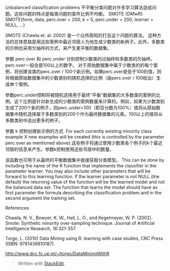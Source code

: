 
Unbalanced classification problems
不平衡分类问题对许多学习算法造成问题。这些问题的特点是每类问题的案件比例不均衡。
SMOTE {DMwR}
SMOTE(form, data, perc.over = 200, k = 5, perc.under = 200,
      learner = NULL, ...)

SMOTE (Chawla et. al. 2002) 是一个众所周知的打击这个问题的算法。 这种方法的总体思路是用这些案例中最近邻居人为地生成少数类的新例子。此外，多数类的示例也采用欠抽样的方式，来产生更平衡的数据集。

参数 perc.over 和 perc.under 分别控制少数类的过抽样和多数类的欠抽样。perc.over一般会是100以上的数字。 对于原始数据集中属于少数类的的每个案例，将创建该类的perc.over / 100个新示例。如果perc.over是低于100的值，则将根据原始数据集中的少数类别的随机选择的比例（由perc.over / 100给出）生成单个案例。

参数perc.under控制将被随机选择用于最终“平衡”数据集的大多数类的案例的比例。这个比例是针对新生成的少数类的案例数量来计算的。例如，如果为少数类别生成了200个新的例子，则perc.under=100（即百分数为100%）值将从原始数据集中随机选择属于多数类别的200个作为最终数据集的元素。100以上的值将从多数类别中选出更多的例子。

参数 k 控制创建新示例的方式. For each currently existing minority class example X new examples will be created (this is controlled by the parameter perc.over as mentioned above).这些例子将通过使用少数类各个例子的k个最近邻居的信息来产生。参数k控制使用这些邻居中的数量。

该函数也可用于从最终的平衡数据集中直接获取分类模型。 This can be done by including the name of the R function that implements the classifier in the parameter learner. You may also include other parameters that will be forward to this learning function. If the learner parameter is not NULL (the default) the returning value of the function will be the learned model and not the balanced data set. The function that learns the model should have as first parameter the formula describing the classification problem and in the second argument the training set.

References

Chawla, N. V., Bowyer, K. W., Hall, L. O., and Kegelmeyer, W. P. (2002). Smote: Synthetic minority over-sampling technique. Journal of Artificial Intelligence Research, 16:321-357.

Torgo, L. (2010) Data Mining using R: learning with case studies, CRC Press (ISBN: 9781439810187).

http://www.dcc.fc.up.pt/~ltorgo/DataMiningWithR
> Written with [StackEdit](https://stackedit.io/).